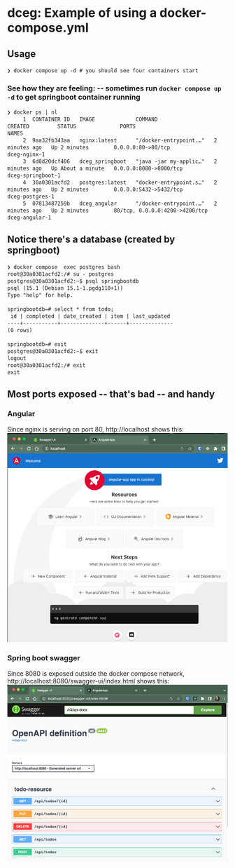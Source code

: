 # dceg: Example of using a docker-compose.yml 

## Usage
```
❯ docker compose up -d # you should see four containers start
```

### See how they are feeling: -- sometimes run `docker compose up -d` to get springboot container running

```
❯ docker ps | nl
     1  CONTAINER ID   IMAGE             COMMAND                  CREATED         STATUS              PORTS                            NAMES
     2  9aa32fb343aa   nginx:latest      "/docker-entrypoint.…"   2 minutes ago   Up 2 minutes        0.0.0.0:80->80/tcp               dceg-nginx-1
     3  6d0d20dcf406   dceg_springboot   "java -jar my-applic…"   2 minutes ago   Up About a minute   0.0.0.0:8080->8080/tcp           dceg-springboot-1
     4  30a0301acfd2   postgres:latest   "docker-entrypoint.s…"   2 minutes ago   Up 2 minutes        0.0.0.0:5432->5432/tcp           dceg-postgres-1
     5  07813487259b   dceg_angular      "/docker-entrypoint.…"   2 minutes ago   Up 2 minutes        80/tcp, 0.0.0.0:4200->4200/tcp   dceg-angular-1
```


## Notice there's a database (created by springboot)

```
❯ docker compose  exec postgres bash
root@30a0301acfd2:/# su - postgres
postgres@30a0301acfd2:~$ psql springbootdb
psql (15.1 (Debian 15.1-1.pgdg110+1))
Type "help" for help.

springbootdb=# select * from todo;
 id | completed | date_created | item | last_updated
----+-----------+--------------+------+--------------
(0 rows)

springbootdb=# exit
postgres@30a0301acfd2:~$ exit
logout
root@30a0301acfd2:/# exit
exit
```

## Most ports exposed -- that's bad -- and handy

### Angular
Since nginx is serving on port 80, http://localhost shows this:
![angular app](img/angular1.png)

### Spring boot swagger 
Since 8080 is exposed outside the docker compose network, http://localhost:8080/swagger-ui/index.html shows this:
![swagger from spring boot](img/swagger1.png)



